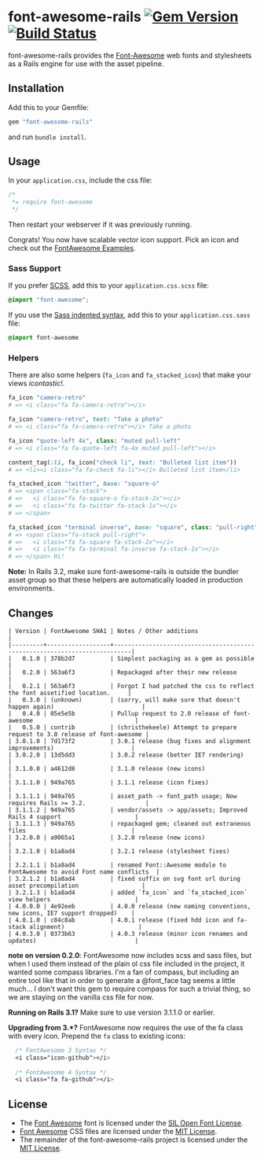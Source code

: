 # font-awesome-rails [![Gem Version](https://badge.fury.io/rb/font-awesome-rails.png)](http://badge.fury.io/rb/font-awesome-rails) [![Build Status](https://secure.travis-ci.org/bokmann/font-awesome-rails.png)](http://travis-ci.org/bokmann/font-awesome-rails)

font-awesome-rails provides the
[Font-Awesome](http://fortawesome.github.com/Font-Awesome/) web fonts and
stylesheets as a Rails engine for use with the asset pipeline.

## Installation

Add this to your Gemfile:

```ruby
gem "font-awesome-rails"
```

and run `bundle install`.

## Usage

In your `application.css`, include the css file:

```css
/*
 *= require font-awesome
 */
```
Then restart your webserver if it was previously running.

Congrats! You now have scalable vector icon support. Pick an icon and check out the
[FontAwesome Examples](http://fortawesome.github.io/Font-Awesome/examples/).

### Sass Support

If you prefer [SCSS](http://sass-lang.com/docs.html), add this to your
`application.css.scss` file:

```scss
@import "font-awesome";
```

If you use the
[Sass indented syntax](http://sass-lang.com/docs/yardoc/file.INDENTED_SYNTAX.html),
add this to your `application.css.sass` file:

```sass
@import font-awesome
```

### Helpers

There are also some helpers (`fa_icon` and `fa_stacked_icon`) that make your
views _icontastic!_.

```ruby
fa_icon "camera-retro"
# => <i class="fa fa-camera-retro"></i>

fa_icon "camera-retro", text: "Take a photo"
# => <i class="fa fa-camera-retro"></i> Take a photo

fa_icon "quote-left 4x", class: "muted pull-left"
# => <i class="fa fa-quote-left fa-4x muted pull-left"></i>

content_tag(:li, fa_icon("check li", text: "Bulleted list item"))
# => <li><i class="fa fa-check fa-li"></i> Bulleted list item</li>
```

```ruby
fa_stacked_icon "twitter", base: "square-o"
# => <span class="fa-stack">
# =>   <i class="fa fa-square-o fa-stack-2x"></i>
# =>   <i class="fa fa-twitter fa-stack-1x"></i>
# => </span>

fa_stacked_icon "terminal inverse", base: "square", class: "pull-right", text: "Hi!"
# => <span class="fa-stack pull-right">
# =>   <i class="fa fa-square fa-stack-2x"></i>
# =>   <i class="fa fa-terminal fa-inverse fa-stack-1x"></i>
# => </span> Hi!

```

**Note:** In Rails 3.2, make sure font-awesome-rails is outside the bundler asset group
so that these helpers are automatically loaded in production environments.

## Changes

    | Version | FontAwesome SHA1 | Notes / Other additions                                                   |
    |---------+------------------+---------------------------------------------------------------------------|
    |   0.1.0 | 378b2d7          | Simplest packaging as a gem as possible                                   |
    |   0.2.0 | 563a6f3          | Repackaged after their new release                                        |
    |   0.2.1 | 563a6f3          | Forgot I had patched the css to reflect the font assetified location.     |
    |   0.3.0 | (unknown)        | (sorry, will make sure that doesn't happen again)                         |
    |   0.4.0 | 05e5e5b          | Pullup request to 2.0 release of font-awesome                             |
    |   0.5.0 | contrib          | (christhekeele) Attempt to prepare request to 3.0 release of font-awesome |
    | 3.0.1.0 | 7d173f2          | 3.0.1 release (bug fixes and alignment improvements)                      |
    | 3.0.2.0 | 13d5dd3          | 3.0.2 release (better IE7 rendering)                                      |
    | 3.1.0.0 | a4612d8          | 3.1.0 release (new icons)                                                 |
    | 3.1.1.0 | 949a765          | 3.1.1 release (icon fixes)                                                |
    | 3.1.1.1 | 949a765          | asset_path -> font_path usage; Now requires Rails >= 3.2.                 |
    | 3.1.1.2 | 949a765          | vendor/assets -> app/assets; Improved Rails 4 support                     |
    | 3.1.1.3 | 949a765          | repackaged gem; cleaned out extraneous files                              |
    | 3.2.0.0 | a9065a1          | 3.2.0 release (new icons)                                                 |
    | 3.2.1.0 | b1a8ad4          | 3.2.1 release (stylesheet fixes)                                          |
    | 3.2.1.1 | b1a8ad4          | renamed Font::Awesome module to FontAwesome to avoid Font name conflicts  |
    | 3.2.1.2 | b1a8ad4          | fixed suffix on svg font url during asset precompilation                  |
    | 3.2.1.3 | b1a8ad4          | added `fa_icon` and `fa_stacked_icon` view helpers                        |
    | 4.0.0.0 | 4e92eeb          | 4.0.0 release (new naming conventions, new icons, IE7 support dropped)    |
    | 4.0.1.0 | c84c8ab          | 4.0.1 release (fixed hdd icon and fa-stack alignment)                     |
    | 4.0.3.0 | 0373b63          | 4.0.3 release (minor icon renames and updates)                            |

**note on version 0.2.0**: FontAwesome now includes scss and sass files, but
when I used them instead of the plain ol css file included in the project, it
wanted some compass libraries.  I'm a fan of compass, but including an entire
tool like that in order to generate a @font_face tag seems a little much... I
don't want this gem to require compass for such a trivial thing, so we are
staying on the vanilla css file for now.

**Running on Rails 3.1?** Make sure to use version 3.1.1.0 or earlier.

**Upgrading from 3.*?** FontAwesome now requires the use of the fa class
with every icon. Prepend the `fa` class to existing icons:

```css
  /* FontAwesome 3 Syntax */
  <i class="icon-github"></i>
  
  /* FontAwesome 4 Syntax */
  <i class="fa fa-github"></i>
```

## License

* The [Font Awesome](http://fortawesome.github.com/Font-Awesome) font is
  licensed under the [SIL Open Font License](http://scripts.sil.org/OFL).
* [Font Awesome](http://fortawesome.github.com/Font-Awesome) CSS files are
  licensed under the
  [MIT License](http://opensource.org/licenses/mit-license.html).
* The remainder of the font-awesome-rails project is licensed under the
  [MIT License](http://opensource.org/licenses/mit-license.html).
